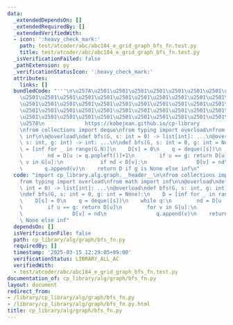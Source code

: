 ```yaml
---
data:
  _extendedDependsOn: []
  _extendedRequiredBy: []
  _extendedVerifiedWith:
  - icon: ':heavy_check_mark:'
    path: test/atcoder/abc/abc184_e_grid_graph_bfs_fn.test.py
    title: test/atcoder/abc/abc184_e_grid_graph_bfs_fn.test.py
  _isVerificationFailed: false
  _pathExtension: py
  _verificationStatusIcon: ':heavy_check_mark:'
  attributes:
    links: []
  bundledCode: "'''\n\u257A\u2501\u2501\u2501\u2501\u2501\u2501\u2501\u2501\u2501\u2501\
    \u2501\u2501\u2501\u2501\u2501\u2501\u2501\u2501\u2501\u2501\u2501\u2501\u2501\
    \u2501\u2501\u2501\u2501\u2501\u2501\u2501\u2501\u2501\u2501\u2501\u2501\u2501\
    \u2501\u2501\u2501\u2501\u2501\u2501\u2501\u2501\u2501\u2501\u2501\u2501\u2501\
    \u2501\u2501\u2501\u2501\u2501\u2501\u2501\u2501\u2501\u2501\u2501\u2501\u2501\
    \u2578\n             https://kobejean.github.io/cp-library               \n'''\n\
    \nfrom collections import deque\nfrom typing import overload\nfrom math import\
    \ inf\n\n@overload\ndef bfs(G, s: int = 0) -> list[int]: ...\n@overload\ndef bfs(G,\
    \ s: int, g: int) -> int: ...\n\ndef bfs(G, s: int = 0, g: int = None):\n    D\
    \ = [inf for _ in range(G.N)]\n    D[s] = 0\n    q = deque([s])\n    while q:\n\
    \        nd = D[u := q.popleft()]+1\n        if u == g: return D[u]\n        for\
    \ v in G[u]:\n            if nd < D[v]:\n                D[v] = nd\n         \
    \       q.append(v)\n    return D if g is None else inf\n"
  code: "import cp_library.alg.graph.__header__\n\nfrom collections import deque\n\
    from typing import overload\nfrom math import inf\n\n@overload\ndef bfs(G, s:\
    \ int = 0) -> list[int]: ...\n@overload\ndef bfs(G, s: int, g: int) -> int: ...\n\
    \ndef bfs(G, s: int = 0, g: int = None):\n    D = [inf for _ in range(G.N)]\n\
    \    D[s] = 0\n    q = deque([s])\n    while q:\n        nd = D[u := q.popleft()]+1\n\
    \        if u == g: return D[u]\n        for v in G[u]:\n            if nd < D[v]:\n\
    \                D[v] = nd\n                q.append(v)\n    return D if g is\
    \ None else inf"
  dependsOn: []
  isVerificationFile: false
  path: cp_library/alg/graph/bfs_fn.py
  requiredBy: []
  timestamp: '2025-03-15 12:29:05+09:00'
  verificationStatus: LIBRARY_ALL_AC
  verifiedWith:
  - test/atcoder/abc/abc184_e_grid_graph_bfs_fn.test.py
documentation_of: cp_library/alg/graph/bfs_fn.py
layout: document
redirect_from:
- /library/cp_library/alg/graph/bfs_fn.py
- /library/cp_library/alg/graph/bfs_fn.py.html
title: cp_library/alg/graph/bfs_fn.py
---
```

